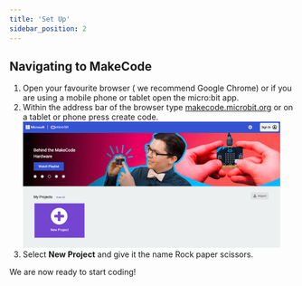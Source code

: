 ```yaml
---
title: 'Set Up'
sidebar_position: 2
---
```


## Navigating to MakeCode

1. Open your favourite browser ( we recommend Google Chrome) or if you are using a mobile phone or tablet open the micro:bit app.
2. Within the address bar of the browser type [makecode.microbit.org](https://makecode.microbit.org/) or on a tablet or phone press create code.
   ![MakeCode website preview](./img/MakeCodeWebsite.png)
3. Select **New Project** and give it the name Rock paper scissors.

We are now ready to start coding!